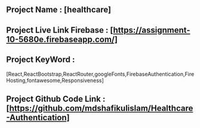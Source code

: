 ## Project Name : [healthcare]
## Project Live Link Firebase : [https://assignment-10-5680e.firebaseapp.com/]
## Project KeyWord :
[React,ReactBootstrap,ReactRouter,googleFonts,FirebaseAuthentication,FireHosting,fontawesome,Responsiveness]
## Project Github Code Link : [https://github.com/mdshafikulislam/Healthcare-Authentication]


